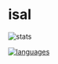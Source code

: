 # isal
![stats](https://github-readme-stats.vercel.app/api?username=isakdevv&count_private=true&show_icons=true&theme=dark)

[![languages](https://github-readme-stats.vercel.app/api/top-langs/?username=isakdev&layout=compact&theme=dark)](https://github.com/anuraghazra/github-readme-stats)
